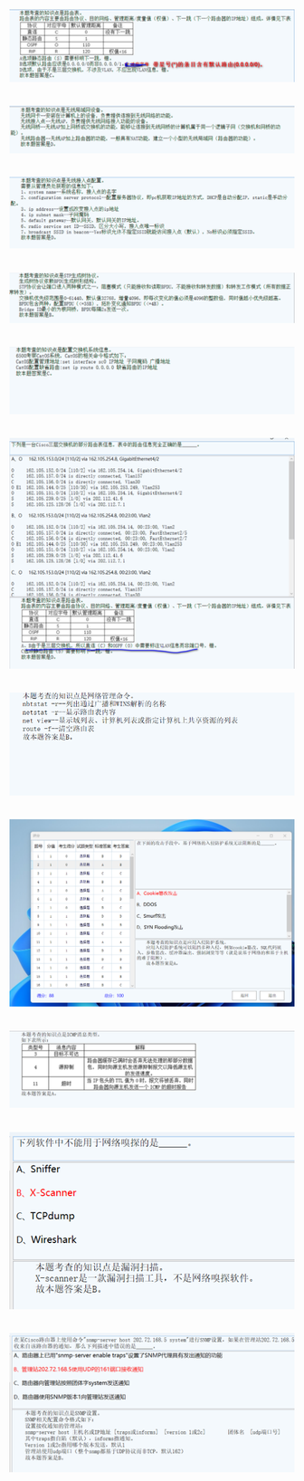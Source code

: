 ![](./src/2023-09-20_131545.png)
#
![](./src/2023-09-20_131914.png)
#
![](./src/2023-09-20_132111.png)
#
![](./src/2023-09-20_132316.png)
#
![](./src/2023-09-20_132411.png)
#
![](./src/2023-09-20_132955.png)
#
![](./src/2023-09-20_173304.png)
#
![](./src/2023-09-20_185647.png)
#
![](./src/2023-09-20_185703.png)
#
![](./src/2023-09-20_185819.png)
#
![](./src/2023-09-20_185942.png)
#
